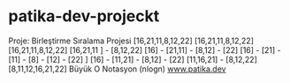 # patika-dev-projeckt 

Proje: Birleştirme Sıralama Projesi [16,21,11,8,12,22] [16,21,11,8,12,22] [16,21,11,8,12,22] [16,21,11 ] - [8,12,22] [16] - [21,11] - [8,12] - [22] [16] - [21] - [11] - [8] - [12] - [22] ] [16] - [11,21] - [8,12] - [22] [11,16,21] - [8,12,22] [8,11,12,16,21,22] Büyük O Notasyon (nlogn) www.patika.dev
